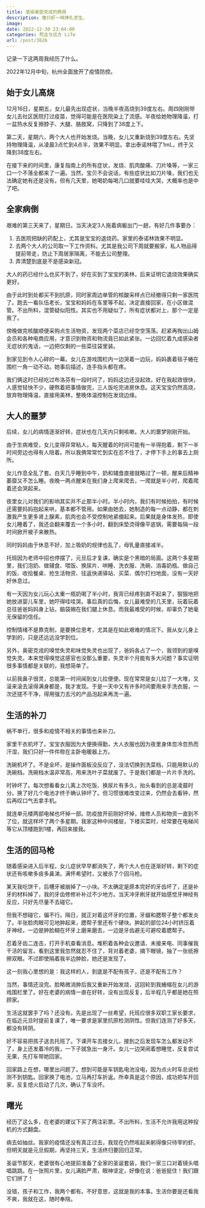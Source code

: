 ```yaml
---
title: 感染奥密克戎的两周
description: 像只虾一样挣扎求生。
image: 
date: 2022-12-30 23:04:00
categories: 苟且与远方 Life
url: /post/3626
---
```


记录一下这两周我经历了什么。

2022年12月中旬，杭州全面放开了疫情防控。

## 始于女儿高烧

12月16日，星期五，女儿最先出现症状，当晚半夜高烧到39度左右。周四刚刚带女儿去社区医院打过疫苗，觉得可能是在医院染上了流感。半夜给她物理降温，打一盆热水反复擦脖子、大腿、胳肢窝，只降到了38度上下。

第二天，星期六，两个大人也开始发烧。当晚，女儿又重新烧到39度左右。先坚持物理降温，从凌晨3点忙到4点半，效果不明显。拿出泰诺林喂了1mL，终于又降到38度左右。

在接下来的时间里，康复指南上的所有症状，发烧、肌肉酸痛、刀片嗓等，一家三口一个不落全都来了一遍。当然，宝贝不会说话，有些症状比如刀片嗓，我们也无法确定她有还是没有。但有几天里，她喝奶每喝几口就要哇哇大哭，大概率也是中了吧。

## 全家病倒

艰难的第三天来了，星期日。当天决定3人拖着病躯出门一趟，有好几件事要办：

1. 去医院把缺的药配上，尤其是宝宝的退烧药。家里的泰诺林效果不明显。
2. 去两个大人的公司取一下工作资料。尤其是我公司下周就要搬家，私人物品得提前带走，防止下周居家隔离，不能去公司整理。
3. 弄清楚到底是不是感染新冠。

大人的药已经什么也买不到了，好在买到了宝宝的美林，后来证明它退烧效果确实更好。

由于此时到处都买不到抗原，同时家周边单管的核酸采样点已经撤得只剩一家医院了。跑去一看队伍老长，宝宝和妈妈在车里等不起，决定直接回家，在小区做混管。不出所料，混管疑似阳性。其实也不用疑似了，所有症状都对上，那个一定是我了。

傍晚做完核酸顺便采购点生活物资，发现两个菜店已经空空荡荡。赶紧再掏出山姆会员和各种电商应用，才意识到物资和物流竟已如此紧张。一边回忆着九成感染者无症状的鬼话，一边把仅剩的一些菜往袋里装。

到家见到令人心碎的一幕。女儿在游戏围栏内一边哭着一边玩，妈妈裹着毯子蜷在围栏一角一动不动。她事后描述，连手指头都在疼。

我们俩这时已经吃过布洛芬有一段时间了，妈妈这边还没起效。好在我起效很快，人感觉轻快不少，硬熬着把事情做完，三人饭吃完进房休息。这天宝宝仍然高烧，放弃物理降温，直接用美林，整晚体温控制在发烧边缘。

## 大人的噩梦

后续，女儿的病情逐渐好转，症状也在几天内只剩咳嗽。大人的噩梦刚刚开始。

由于生病难受，女儿变得异常粘人，每天醒着的时间可能有一半得抱着，剩下一半时间旁边也得有人陪着。所以我俩常常忙到实在忍不住了，才停下手上的事去上厕所。

女儿作息全乱了套。白天几乎睡到中午，奶和辅食直接就略过了一顿，醒来后精神萎靡又不怎么睡。夜晚一两点醒来在我们身上爬来爬去，一爬就是半小时，爬着爬着还会哭起来。

夜里女儿对我们的影响其实并不止那半小时。半小时内，我们有时候拍拍，有时候还需要妈妈抱起来哄，基本都不管用。如果由她去，她制造的每一点动静，都在刺激我产生更多肾上腺素，肌肉也会不受控制地紧绷起来。后果就是身体发热，即使女儿睡着了，我还会翻来覆去一个多小时，翻到床垫烫得像平底锅，需要每隔一段时间掀开被子来散热。

同时妈妈由于休息不好，加上吸奶的规律也乱了，母乳量直接减半。

托班因为老师中招也停摆了，元旦后才复课，确实是个黑暗的局面。这两个多星期里，我们泡奶、做辅食、喂饭、换尿片、哄睡、洗衣服、洗碗、消毒奶瓶、做自己的饭、收拾餐桌、抢生活物资、往返快递驿站、买菜、偶尔打扫地面，没有一天好好休息过。

有一天因为女儿玩心太重一瓶奶喝了半小时，我背已经疼到直不起来了，狠狠地把她放进婴儿车里，她吓得哇哇哭。事后真的后悔，女儿最难受的几天里，玩着玩着总往爸爸妈妈身上钻，脑袋搁在我们腿上休息。而我最难受的时候，却辜负了她毫无保留的信任。

控制情绪不是靠克制，是要换位思考，尤其是在如此艰难的情况下。我从女儿身上学到的，只是还远远没学到位。

另外，奥密克戎的嗅觉失灵和味觉失灵也出现了，爸妈各占了一个，我领到的是嗅觉失灵。本来觉得嗅觉这感官也没那么重要，失灵半个月能有多大问题？事实证明很多事情都是关联的，我想简单了。

以前我鼻子很灵，总能第一时间闻到女儿拉便便。现在常常是女儿拉了一大堆，又滚来滚去滚得满身都是，我才发现。于是一天中又有许多时间要用来手洗衣服，一次还搓不干净，得用强力去污的产品泡起来再洗一遍。

## 生活的补刀

祸不单行，很多和疫情不相关的事情也来补刀。

家里干衣机坏了。宝宝衣服因为大便换得勤，大人衣服也因为夜里身体忽冷忽热而汗湿，我们只好一件件晾在主卧电暖器上方。

洗碗机坏了。不是全坏，是操作面板没反应了，没法切换到洗菜档，只能用默认的洗碗档。洗碗档水温非常高，用来洗叶子菜就废了。于是我们都是一片片手洗的。

时钟坏了。每次想看看女儿离上次吃饭、换尿片有多久，抬头看到的总是凌晨时分。换了好几个电池才终于确认钟坏了。但习惯很难改变过来，仍然会去看钟，然后再叹口气去拿手机。

就连单元楼两部电梯也坏掉一部。防疫放开前刚好坏掉，维修人员和物资一直到不了位，就这样坏了两个多星期。我家这种中间楼层，下楼买菜时，经常要在电梯间等它从顶楼跑到1楼，再回来接我。

## 生活的回马枪

随着感染进入后半程，女儿症状早早都消失了，两个大人也在逐渐好转，剩下的症状还有咳嗽多痰多鼻涕。满怀希望时，又被杀了个回马枪。

某天我吃饼干，后槽牙被崩掉了一小块。不太确定是原本完好的牙齿坏了，还是补牙的材料掉了，我的牙齿修修补补过不少地方。当天冲牙刷牙就开始感觉牙神经有反应，只好先尽量不去碰它。

但我不想碰它，偏不行。隔日，就正对着这坏牙的位置，牙龈和腮帮子整个都发炎了。半张脸肉眼可见地肿起来，腮帮子里还有个硬块。肿起的部位24小时挤压着牙神经，一边是肿脸糊在坏牙上磨来磨去，一边是牙齿避无可避咬着腮帮子。

忍着牙齿二连击，打开手机查看消息。堆积着各种会议邀请、未接来电、同事催我干活的留言。看到这里我忽然就忍不住了，背对着老婆，摘下眼镜，抽了一张纸擦擦双眼。不过即使隔着我半边肿脸，她还是发现了。

这一刻我心里想的是：我这样的人，到底是不配有孩子，还是不配有工作？

当然，事情还没完。脸略微消肿后我又重新开始发烧，这回轮到我蜷缩在女儿的游戏围栏里了。好在老婆的病情一直在好转，没有出现反复，后半程几乎都是她在照顾家。

生活这就罢手了吗？还没有。先是出现了一丝希望，托班应很多双职工家长要求，在临近元旦时提前复课了，唯一要求是家里抗原检测阴性。但我们连测了好多天，都没有转阴。

好不容易把孩子送去托班了。下课开车去接女儿，接到之后发现车怎么都发动不了，身上还发着冷的我，一下子就急出一身汗。女儿一边哭闹着想睡觉，反复尝试无果，先打车带她回家。

回家路上在想，哪里出问题了。想到可能是车钥匙电池没电，因为点火时车总说检测不到钥匙。回家换了电池，立马再打车折返。所幸真是这个原因，成功把车开回家，反复熄火启动了几次，确认了车没坏。

## 曙光

经历了这么多，在老婆的建议下买了两注彩票。不出所料，生活不允许我用这种投机的方式翻盘。

病去如抽丝。我家的疫情还没有真正过去，我现在仍然咳起来躬得像只待宰的虾。但明天就是元旦假期，再坚持三天，生活终归要回归正常。

圣诞节那天，老婆很有心地提前准备了全家的圣诞套装，我们一家三口对着镜头唱唱跳跳。在一张照片里，女儿满脸严肃，眼神坚定，好像在说：爸爸挺住！我们跟它们拼了！

没错，孩子和工作，我两个都有。不好意思，这就是我的本事。生活你要是还看我不爽，我就在这，随时奉陪。
